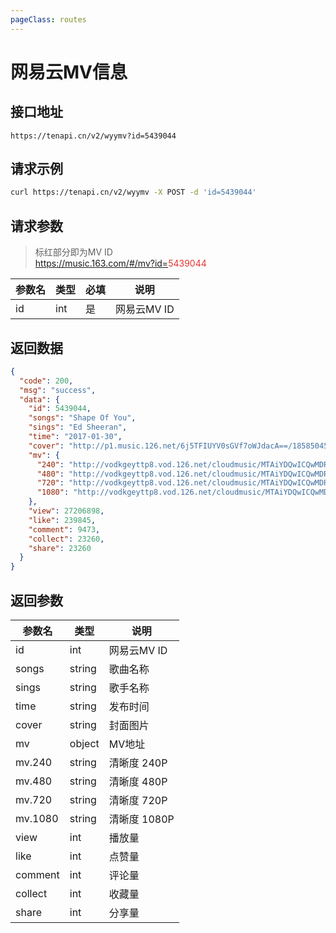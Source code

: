 ```yaml
---
pageClass: routes
---
```


# 网易云MV信息 <Badge text="正常" type="tip"/>

## 接口地址

``` 
https://tenapi.cn/v2/wyymv?id=5439044
```

## 请求示例

``` bash
curl https://tenapi.cn/v2/wyymv -X POST -d 'id=5439044'
```

## 请求参数

> 标红部分即为MV ID<br />https://music.163.com/#/mv?id=<span style="color:#E53333;">5439044</span>

| 参数名 | 类型 | 必填 | 说明 |
| --- | --- | --- | --- |
| id | int | 是 | 网易云MV ID |

## 返回数据

``` json
{
  "code": 200,
  "msg": "success",
  "data": {
    "id": 5439044,
    "songs": "Shape Of You",
    "sings": "Ed Sheeran",
    "time": "2017-01-30",
    "cover": "http://p1.music.126.net/6j5TFIUYV0sGVf7oWJdacA==/18585045046057543.jpg",
    "mv": {
      "240": "http://vodkgeyttp8.vod.126.net/cloudmusic/MTAiYDQwICQwMDRkOTAhIg==/mv/5439044/05c9bde5a329285adce6f34a72fa5547.mp4?wsSecret=d0a6c82fedd9d08c0b81324f24c0c9ac&wsTime=1672927545",
      "480": "http://vodkgeyttp8.vod.126.net/cloudmusic/MTAiYDQwICQwMDRkOTAhIg==/mv/5439044/77d080f76b5527949ceb8e02c4b11034.mp4?wsSecret=b19999f12f7d2e363a254f272978a6d9&wsTime=1672927545",
      "720": "http://vodkgeyttp8.vod.126.net/cloudmusic/MTAiYDQwICQwMDRkOTAhIg==/mv/5439044/9a9802c47724deb0f9e3e4fb79c08f15.mp4?wsSecret=bb03fcad9f8ec0e81946e7c39fa0d2c4&wsTime=1672927545",
      "1080": "http://vodkgeyttp8.vod.126.net/cloudmusic/MTAiYDQwICQwMDRkOTAhIg==/mv/5439044/40ea656798cfb56e484bde83974ba785.mp4?wsSecret=d5231e08adabd54f60df6af99b6da7c4&wsTime=1672927545"
    },
    "view": 27206898,
    "like": 239845,
    "comment": 9473,
    "collect": 23260,
    "share": 23260
  }
}
```

## 返回参数

| 参数名 | 类型 | 说明 |
| --- | --- | --- |
| id | int | 网易云MV ID |
| songs | string | 歌曲名称 |
| sings | string | 歌手名称 |
| time | string | 发布时间 |
| cover | string | 封面图片 |
| mv | object | MV地址 |
| mv.240 | string | 清晰度 240P |
| mv.480 | string | 清晰度 480P |
| mv.720 | string | 清晰度 720P |
| mv.1080 | string | 清晰度 1080P |
| view | int | 播放量 |
| like | int | 点赞量 |
| comment | int | 评论量 |
| collect | int | 收藏量 |
| share | int | 分享量 |

<ads></ads>

